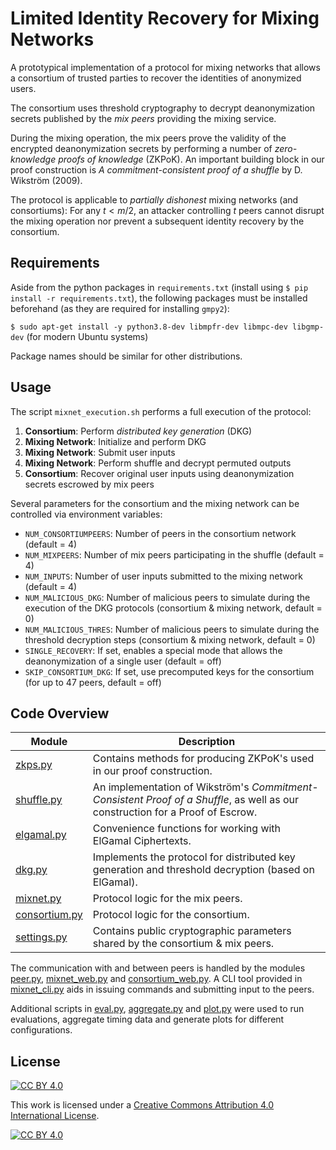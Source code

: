 # Limited Identity Recovery for Mixing Networks

A prototypical implementation of a protocol for mixing networks that allows a consortium of trusted parties
to recover the identities of anonymized users.

The consortium uses threshold cryptography to decrypt deanonymization secrets published by the _mix peers_
providing the mixing service.

During the mixing operation, the mix peers prove the validity of the encrypted deanonymization secrets by performing a 
number of _zero-knowledge proofs of knowledge_ (ZKPoK). An important building block
in our proof construction is _A commitment-consistent proof of a shuffle_ by D. Wikström (2009).

The protocol is applicable to _partially dishonest_ mixing networks (and consortiums):
For any $t < m / 2$, an attacker controlling $t$ peers cannot disrupt the mixing operation
nor prevent a subsequent identity recovery by the consortium.

## Requirements

Aside from the python packages in `requirements.txt` (install using `$ pip install -r requirements.txt`), the following packages must be installed beforehand (as they are required for installing `gmpy2`):

`$ sudo apt-get install -y python3.8-dev libmpfr-dev libmpc-dev libgmp-dev` (for modern Ubuntu systems)

Package names should be similar for other distributions.

## Usage

The script `mixnet_execution.sh` performs a full execution of the protocol:

1. **Consortium**: Perform _distributed key generation_ (DKG)
2. **Mixing Network**: Initialize and perform DKG
3. **Mixing Network**: Submit user inputs
4. **Mixing Network**: Perform shuffle and decrypt permuted outputs
5. **Consortium**: Recover original user inputs using deanonymization secrets escrowed by mix peers

Several parameters for the consortium and the mixing network can be controlled via environment variables:

* `NUM_CONSORTIUMPEERS`: Number of peers in the consortium network (default = 4)
* `NUM_MIXPEERS`: Number of mix peers participating in the shuffle (default = 4)
* `NUM_INPUTS`: Number of user inputs submitted to the mixing network (default = 4)
* `NUM_MALICIOUS_DKG`: Number of malicious peers to simulate during the execution of the DKG protocols (consortium & mixing network, default = 0)
* `NUM_MALICIOUS_THRES`: Number of malicious peers to simulate during the threshold decryption steps (consortium & mixing network, default = 0)
* `SINGLE_RECOVERY`: If set, enables a special mode that allows the deanonymization of a single user (default = off)
* `SKIP_CONSORTIUM_DKG`: If set, use precomputed keys for the consortium (for up to 47 peers, default = off)

## Code Overview

| Module                         | Description                                                                                                                    |
|--------------------------------|--------------------------------------------------------------------------------------------------------------------------------|
| [zkps.py](zkps.py)             | Contains methods for producing ZKPoK's used in our proof construction.                                                         |
| [shuffle.py](shuffle.py)       | An implementation of Wikström's _Commitment-Consistent Proof of a Shuffle_, as well as our construction for a Proof of Escrow. |
| [elgamal.py](elgamal.py)       | Convenience functions for working with ElGamal Ciphertexts.                                                                    |
| [dkg.py](dkg.py)               | Implements the protocol for distributed key generation and threshold decryption (based on ElGamal).                            |
| [mixnet.py](mixnet.py)         | Protocol logic for the mix peers.                                                                                              |
| [consortium.py](consortium.py) | Protocol logic for the consortium.                                                                                             |
| [settings.py](settings.py)     | Contains public cryptographic parameters shared by the consortium & mix peers.                                                 |

The communication with and between peers is handled by the modules [peer.py](peer.py), [mixnet_web.py](mixnet_web.py) 
and [consortium_web.py](consortium_web.py). A CLI tool provided in [mixnet_cli.py](mixnet_cli.py) aids in issuing commands and 
submitting input to the peers.

Additional scripts in [eval.py](eval.py), [aggregate.py](aggregate.py) and [plot.py](plot.py) were used to run evaluations, 
aggregate timing data and generate plots for different configurations.

## License

[![CC BY 4.0][cc-by-shield]][cc-by]

This work is licensed under a
[Creative Commons Attribution 4.0 International License][cc-by].

[![CC BY 4.0][cc-by-image]][cc-by]

[cc-by]: http://creativecommons.org/licenses/by/4.0/
[cc-by-image]: https://i.creativecommons.org/l/by/4.0/88x31.png
[cc-by-shield]: https://img.shields.io/badge/License-CC%20BY%204.0-lightgrey.svg
